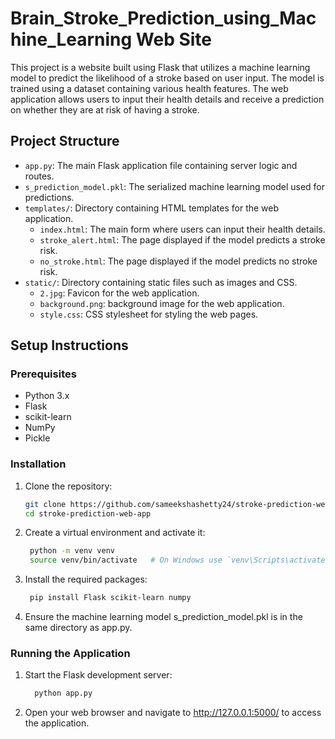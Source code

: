 # Brain_Stroke_Prediction_using_Machine_Learning Web Site

This project is a website built using Flask that utilizes a machine learning model to predict the likelihood of a stroke based on user input. The model is trained using a dataset containing various health features. The web application allows users to input their health details and receive a prediction on whether they are at risk of having a stroke.

## Project Structure

- `app.py`: The main Flask application file containing server logic and routes.
- `s_prediction_model.pkl`: The serialized machine learning model used for predictions.
- `templates/`: Directory containing HTML templates for the web application.
  - `index.html`: The main form where users can input their health details.
  - `stroke_alert.html`: The page displayed if the model predicts a stroke risk.
  - `no_stroke.html`: The page displayed if the model predicts no stroke risk.
- `static/`: Directory containing static files such as images and CSS.
  - `2.jpg`: Favicon for the web application.
  - `background.png`: background image for the web application.
  - `style.css`: CSS stylesheet for styling the web pages.

## Setup Instructions

### Prerequisites

- Python 3.x
- Flask
- scikit-learn
- NumPy
- Pickle

### Installation

1. Clone the repository:

   ```bash
   git clone https://github.com/sameekshashetty24/stroke-prediction-web-app.git
   cd stroke-prediction-web-app

2. Create a virtual environment and activate it:

   ```bash
    python -m venv venv
    source venv/bin/activate   # On Windows use `venv\Scripts\activate`
    ```

3. Install the required packages:

   ```bash
    pip install Flask scikit-learn numpy
    ```

4. Ensure the machine learning model s_prediction_model.pkl is in the same directory as app.py.

### Running the Application
1. Start the Flask development server:
   ```bash
     python app.py
   ```
2. Open your web browser and navigate to http://127.0.0.1:5000/ to access the application.
